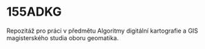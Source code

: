 # 155ADKG
Repozitáž pro práci v předmětu Algoritmy digitální kartografie a GIS magisterského studia oboru geomatika.
